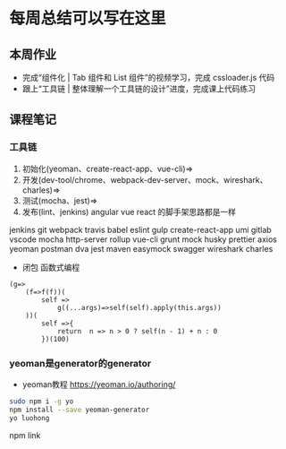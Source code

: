 # 每周总结可以写在这里
## 本周作业
- 完成“组件化 | Tab 组件和 List 组件”的视频学习，完成 cssloader.js 代码
- 跟上“工具链 | 整体理解一个工具链的设计”进度，完成课上代码练习
## 课程笔记


### 工具链
1. 初始化(yeoman、create-react-app、vue-cli)=>
2. 开发(dev-tool/chrome、webpack-dev-server、mock、wireshark、charles)=>
3. 测试(mocha、jest)=> 
4. 发布(lint、jenkins)
angular  vue react 的脚手架思路都是一样

jenkins
git
webpack
travis
babel
eslint
gulp
create-react-app
umi
gitlab
vscode
mocha
http-server
rollup
vue-cli
grunt
mock
husky
prettier
axios
yeoman
postman
dva
jest
maven
easymock
swagger
wireshark
charles

- 闭包 函数式编程
```
(g=>
    (f=>f(f))(
        self =>
            g((...args)=>self(self).apply(this.args))
    ))(
        self =>{
            return  n => n > 0 ? self(n - 1) + n : 0
        })(100)
```

### yeoman是generator的generator
- yeoman教程 https://yeoman.io/authoring/
```bash
sudo npm i -g yo
npm install --save yeoman-generator
yo luohong
```
npm link 